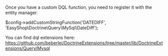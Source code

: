Once you have a custom DQL function, you need to register it with the entity manager. 

$config->addCustomStringFunction('DATEDIFF', 'EasyShop\Doctrine\Query\MySql\DateDiff');

You can find dql extensions here: https://github.com/beberlei/DoctrineExtensions/tree/master/lib/DoctrineExtensions/Query/Mysql


